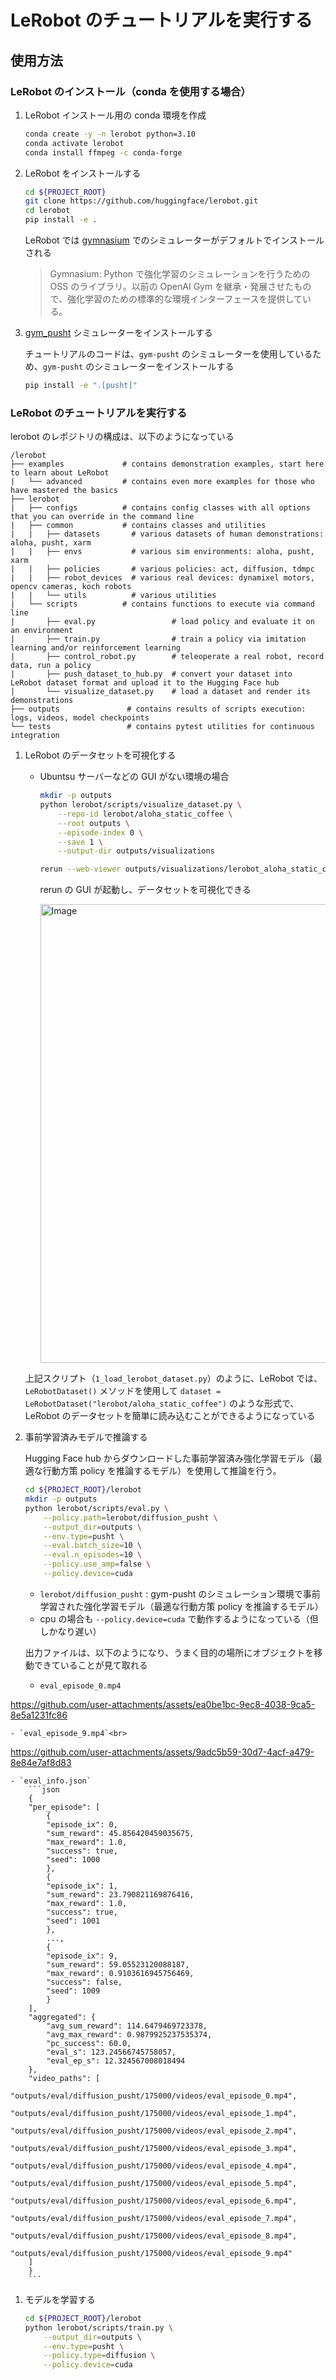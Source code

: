 # LeRobot のチュートリアルを実行する

## 使用方法

### LeRobot のインストール（conda を使用する場合）

1. LeRobot インストール用の conda 環境を作成

    ```sh
    conda create -y -n lerobot python=3.10
    conda activate lerobot
    conda install ffmpeg -c conda-forge
    ```

1. LeRobot をインストールする

    ```sh
    cd ${PROJECT_ROOT}
    git clone https://github.com/huggingface/lerobot.git
    cd lerobot
    pip install -e .
    ```

    LeRobot では [gymnasium](https://github.com/Farama-Foundation/Gymnasium) でのシミュレーターがデフォルトでインストールされる

    > Gymnasium: Python で強化学習のシミュレーションを行うための OSS のライブラリ。以前の OpenAI Gym を継承・発展させたもので、強化学習のための標準的な環境インターフェースを提供している。

1. [gym_pusht](https://github.com/huggingface/gym-pusht) シミュレーターをインストールする

    チュートリアルのコードは、`gym-pusht` のシミュレーターを使用しているため、`gym-pusht` のシミュレーターをインストールする

    ```sh
    pip install -e ".[pusht]"
    ```

### LeRobot のチュートリアルを実行する

lerobot のレポジトリの構成は、以下のようになっている

```
/lerobot
├── examples             # contains demonstration examples, start here to learn about LeRobot
|   └── advanced         # contains even more examples for those who have mastered the basics
├── lerobot
|   ├── configs          # contains config classes with all options that you can override in the command line
|   ├── common           # contains classes and utilities
|   |   ├── datasets       # various datasets of human demonstrations: aloha, pusht, xarm
|   |   ├── envs           # various sim environments: aloha, pusht, xarm
|   |   ├── policies       # various policies: act, diffusion, tdmpc
|   |   ├── robot_devices  # various real devices: dynamixel motors, opencv cameras, koch robots
|   |   └── utils          # various utilities
|   └── scripts          # contains functions to execute via command line
|       ├── eval.py                 # load policy and evaluate it on an environment
|       ├── train.py                # train a policy via imitation learning and/or reinforcement learning
|       ├── control_robot.py        # teleoperate a real robot, record data, run a policy
|       ├── push_dataset_to_hub.py  # convert your dataset into LeRobot dataset format and upload it to the Hugging Face hub
|       └── visualize_dataset.py    # load a dataset and render its demonstrations
├── outputs               # contains results of scripts execution: logs, videos, model checkpoints
└── tests                 # contains pytest utilities for continuous integration
```

1. LeRobot のデータセットを可視化する

    - Ubuntsu サーバーなどの GUI がない環境の場合

        ```sh
        mkdir -p outputs
        python lerobot/scripts/visualize_dataset.py \
            --repo-id lerobot/aloha_static_coffee \
            --root outputs \
            --episode-index 0 \
            --save 1 \
            --output-dir outputs/visualizations
        ```

        ```sh
        rerun --web-viewer outputs/visualizations/lerobot_aloha_static_coffee_episode_0.rrd
        ```

        rerun の GUI が起動し、データセットを可視化できる

        <img width="734" alt="Image" src="https://github.com/user-attachments/assets/4342bedf-b65c-4822-b506-805583ab1659" />

    上記スクリプト（`1_load_lerobot_dataset.py`）のように、LeRobot では、`LeRobotDataset()` メソッドを使用して `dataset = LeRobotDataset("lerobot/aloha_static_coffee")` のような形式で、LeRobot のデータセットを簡単に読み込むことができるようになっている


1. 事前学習済みモデルで推論する<br>

    Hugging Face hub からダウンロードした事前学習済み強化学習モデル（最適な行動方策 policy を推論するモデル）を使用して推論を行う。

    ```sh
    cd ${PROJECT_ROOT}/lerobot
    mkdir -p outputs
    python lerobot/scripts/eval.py \
        --policy.path=lerobot/diffusion_pusht \
        --output_dir=outputs \
        --env.type=pusht \
        --eval.batch_size=10 \
        --eval.n_episodes=10 \
        --policy.use_amp=false \
        --policy.device=cuda
    ```
    - `lerobot/diffusion_pusht` : gym-pusht のシミュレーション環境で事前学習された強化学習モデル（最適な行動方策 policy を推論するモデル）
    -  cpu の場合も `--policy.device=cuda` で動作するようになっている（但しかなり遅い）

    出力ファイルは、以下のようになり、うまく目的の場所にオブジェクトを移動できていることが見て取れる

    - `eval_episode_0.mp4`<br>

https://github.com/user-attachments/assets/ea0be1bc-9ec8-4038-9ca5-8e5a1231fc86

    - `eval_episode_9.mp4`<br>

https://github.com/user-attachments/assets/9adc5b59-30d7-4acf-a479-8e84e7af8d83

    - `eval_info.json`
        ```json
        {
        "per_episode": [
            {
            "episode_ix": 0,
            "sum_reward": 45.856420459035675,
            "max_reward": 1.0,
            "success": true,
            "seed": 1000
            },
            {
            "episode_ix": 1,
            "sum_reward": 23.790821169876416,
            "max_reward": 1.0,
            "success": true,
            "seed": 1001
            },
            ...,
            {
            "episode_ix": 9,
            "sum_reward": 59.05523120088187,
            "max_reward": 0.9103616945756469,
            "success": false,
            "seed": 1009
            }
        ],
        "aggregated": {
            "avg_sum_reward": 114.6479469723378,
            "avg_max_reward": 0.9879925237535374,
            "pc_success": 60.0,
            "eval_s": 123.24566745758057,
            "eval_ep_s": 12.324567008018494
        },
        "video_paths": [
            "outputs/eval/diffusion_pusht/175000/videos/eval_episode_0.mp4",
            "outputs/eval/diffusion_pusht/175000/videos/eval_episode_1.mp4",
            "outputs/eval/diffusion_pusht/175000/videos/eval_episode_2.mp4",
            "outputs/eval/diffusion_pusht/175000/videos/eval_episode_3.mp4",
            "outputs/eval/diffusion_pusht/175000/videos/eval_episode_4.mp4",
            "outputs/eval/diffusion_pusht/175000/videos/eval_episode_5.mp4",
            "outputs/eval/diffusion_pusht/175000/videos/eval_episode_6.mp4",
            "outputs/eval/diffusion_pusht/175000/videos/eval_episode_7.mp4",
            "outputs/eval/diffusion_pusht/175000/videos/eval_episode_8.mp4",
            "outputs/eval/diffusion_pusht/175000/videos/eval_episode_9.mp4"
        ]
        }
        ```


1. モデルを学習する

    ```sh
    cd ${PROJECT_ROOT}/lerobot
    python lerobot/scripts/train.py \
        --output_dir=outputs \
        --env.type=pusht \
        --policy.type=diffusion \
        --policy.device=cuda
    ```
